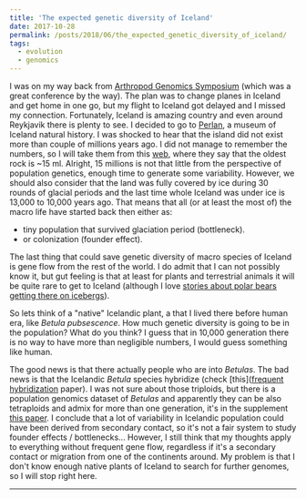 ```yaml
---
title: 'The expected genetic diversity of Iceland'
date: 2017-10-28
permalink: /posts/2018/06/the_expected_genetic_diversity_of_iceland/
tags:
  - evolution
  - genomics
---
```


I was on my way back from [Arthropod Genomics Symposium](http://arthropod.igb.illinois.edu/welcome) (which was a great conference by the way).
The plan was to change planes in Iceland and get home in one go, but my flight to Iceland got delayed and I missed my connection.
Fortunately, Iceland is amazing country and even around Reykjavik there is plenty to see.
I decided to go to [Perlan](https://perlan.is/), a museum of Iceland natural history.
I was shocked to hear that the island did not exist more than couple of millions years ago.
I did not manage to remember the numbers, so I will take them from this [web](https://www.extremeiceland.is/en/travel-guide/history-of-iceland), where they say that the oldest rock is ~15 ml.
Alright, 15 millions is not that little from the perspective of population genetics, enough time to generate some variability.
However, we should also consider that the land was fully covered by ice during 30 rounds of glacial periods and the last time whole Iceland was under ice is 13,000 to 10,000 years ago.
That means that all (or at least the most of) the macro life have started back then either as:
- tiny population that survived glaciation period (bottleneck).
- or colonization (founder effect).

The last thing that could save genetic diversity of macro species of Iceland is gene flow from the rest of the world. I do admit that I can not possibly know it, but gut feeling is that at least for plants and terrestrial animals it will be quite rare to get to Iceland (although I love [stories about polar bears getting there on icebergs](https://www.bbc.com/news/blogs-news-from-elsewhere-36824156)).

So lets think of a "native" Icelandic plant, a that I lived there before human era, like _Betula pubsescence_. How much genetic diversity is going to be in the population? What do you think? I guess that in 10,000 generation there is no way to have more than negligible numbers, I would guess something like human.

The good news is that there actually people who are into _Betulas_. The bad news is that the Icelandic _Betula_ species hybridize (check [this]([frequent hybridization](https://onlinelibrary.wiley.com/doi/abs/10.1111/j.1601-5223.1999.00191.x) paper). I was not sure about those triploids, but there is a population genomics dataset of _Betulas_ and apparently they can be also tetraploids and admix for more than one generation, it's in the supplement [this paper](https://www.nature.com/articles/ng.3862).
I conclude that a lot of variability in Icelandic population could have been derived from secondary contact, so it's not a fair system to study founder effects / bottlenecks... However, I still think that my thoughts apply to everything without frequent gene flow, regardless if it's a secondary contact or migration from one of the continents around. My problem is that I don't know enough native plants of Iceland to search for further genomes, so I will stop right here.






------
